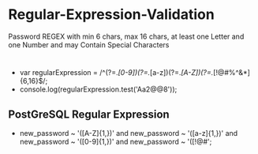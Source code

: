 # Regular-Expression-Validation
Password REGEX with min 6 chars, max 16 chars, at least one Letter and one Number and may Contain Special Characters

#
 - var regularExpression = /^(?=.*[0-9])(?=.*[a-z])(?=.*[A-Z])(?=.*[!@#$%^&*])[a-zA-Z0-9!@#$%^&*]{6,16}$/;
 - console.log(regularExpression.test('Aa2@@8'));
 
 
## PostGreSQL Regular Expression
 - new_password ~ '([A-Z]{1,})' and new_password ~ '([a-z]{1,})'  and new_password ~ '([0-9]{1,})' and new_password ~  '([!@#$%^&]{1,})' and new_password ~ '^((?!.*[\s]).{' || min_length_num || ',})$';
